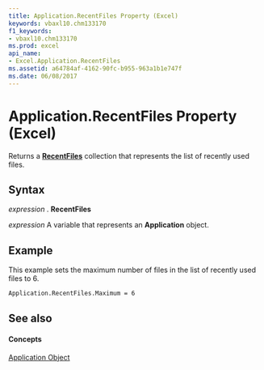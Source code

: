```yaml
---
title: Application.RecentFiles Property (Excel)
keywords: vbaxl10.chm133170
f1_keywords:
- vbaxl10.chm133170
ms.prod: excel
api_name:
- Excel.Application.RecentFiles
ms.assetid: a64784af-4162-90fc-b955-963a1b1e747f
ms.date: 06/08/2017
---
```



# Application.RecentFiles Property (Excel)

Returns a  **[RecentFiles](recentfiles-object-excel.md)** collection that represents the list of recently used files.


## Syntax

 _expression_ . **RecentFiles**

 _expression_ A variable that represents an **Application** object.


## Example

This example sets the maximum number of files in the list of recently used files to 6.


```vb
Application.RecentFiles.Maximum = 6
```


## See also


#### Concepts


[Application Object](application-object-excel.md)

